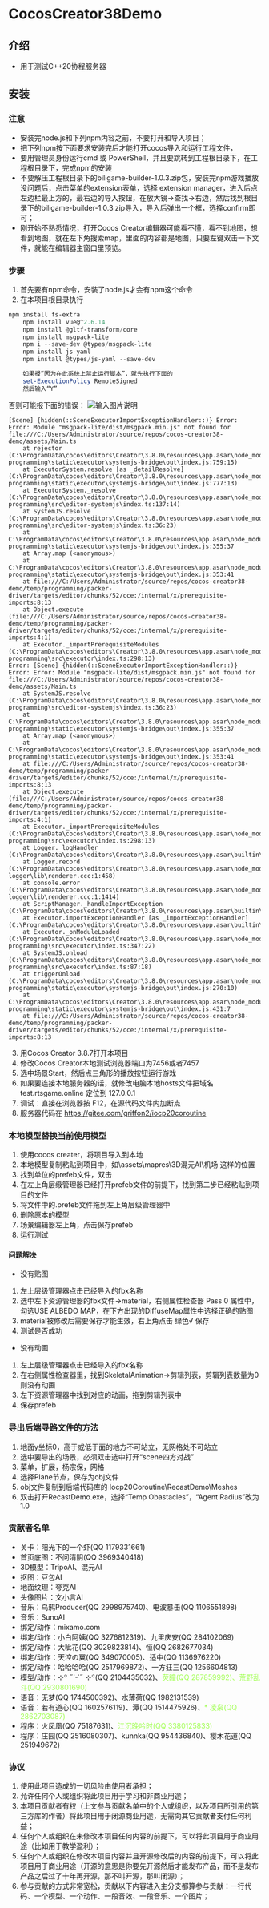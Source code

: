 # CocosCreator38Demo

## 介绍

* 用于测试C++20协程服务器

## 安装

### 注意

* 安装完node.js和下列npm内容之前，不要打开和导入项目；
* 把下列npm按下面要求安装完后才能打开cocos导入和运行工程文件，
* 要用管理员身份运行cmd 或 PowerShell，并且要跳转到工程根目录下，在工程根目录下，完成npm的安装
* 不要解压工程根目录下的biligame-builder-1.0.3.zip包，安装完npm游戏播放没问题后，点击菜单的extension表单，选择 extension manager，进入后点左边栏最上方的，最右边的导入按钮，在放大镜->查找->右边，然后找到根目录下的biligame-builder-1.0.3.zip导入，导入后弹出一个框，选择confirm即可；
* 刚开始不熟悉情况，打开Cocos Creator编辑器可能看不懂，看不到地图，想看到地图，就在左下角搜索map，里面的内容都是地图，只要左键双击一下文件，就能在编辑器主窗口里预览。

### 步骤

1. 首先要有npm命令，安装了node.js才会有npm这个命令
2. 在本项目根目录执行

```PowerShell
npm install fs-extra
    npm install vue@^2.6.14
    npm install @gltf-transform/core
    npm install msgpack-lite
    npm i --save-dev @types/msgpack-lite
    npm install js-yaml
    npm install @types/js-yaml --save-dev

    如果报“因为在此系统上禁止运行脚本”，就先执行下面的
    set-ExecutionPolicy RemoteSigned
    然后输入“Y”
```

否则可能报下面的错误：
![输入图片说明](README%E6%96%B0%E5%BB%BA%E4%BD%8D%E5%9B%BE%E5%9B%BE%E5%83%8F.png)

```
[Scene] {hidden(::SceneExecutorImportExceptionHandler::)} Error: Error: Module "msgpack-lite/dist/msgpack.min.js" not found for file:///C:/Users/Administrator/source/repos/cocos-creator38-demo/assets/Main.ts 
    at rejector (C:\ProgramData\cocos\editors\Creator\3.8.0\resources\app.asar\node_modules\@editor\lib-programming\static\executor\systemjs-bridge\out\index.js:759:15) 
    at ExecutorSystem.resolve [as _detailResolve] (C:\ProgramData\cocos\editors\Creator\3.8.0\resources\app.asar\node_modules\@editor\lib-programming\static\executor\systemjs-bridge\out\index.js:777:13) 
    at ExecutorSystem._resolve (C:\ProgramData\cocos\editors\Creator\3.8.0\resources\app.asar\node_modules\@editor\lib-programming\src\editor-systemjs\index.ts:137:14) 
    at SystemJS.resolve (C:\ProgramData\cocos\editors\Creator\3.8.0\resources\app.asar\node_modules\@editor\lib-programming\src\editor-systemjs\index.ts:36:23) 
    at C:\ProgramData\cocos\editors\Creator\3.8.0\resources\app.asar\node_modules\@editor\lib-programming\static\executor\systemjs-bridge\out\index.js:355:37 
    at Array.map (<anonymous>) 
    at C:\ProgramData\cocos\editors\Creator\3.8.0\resources\app.asar\node_modules\@editor\lib-programming\static\executor\systemjs-bridge\out\index.js:353:41 
    at file:///C:/Users/Administrator/source/repos/cocos-creator38-demo/temp/programming/packer-driver/targets/editor/chunks/52/cce:/internal/x/prerequisite-imports:8:13 
    at Object.execute (file:///C:/Users/Administrator/source/repos/cocos-creator38-demo/temp/programming/packer-driver/targets/editor/chunks/52/cce:/internal/x/prerequisite-imports:4:1) 
    at Executor._importPrerequisiteModules (C:\ProgramData\cocos\editors\Creator\3.8.0\resources\app.asar\node_modules\@editor\lib-programming\src\executor\index.ts:298:13) 
Error: [Scene] {hidden(::SceneExecutorImportExceptionHandler::)} Error: Error: Module "msgpack-lite/dist/msgpack.min.js" not found for file:///C:/Users/Administrator/source/repos/cocos-creator38-demo/assets/Main.ts 
    at SystemJS.resolve (C:\ProgramData\cocos\editors\Creator\3.8.0\resources\app.asar\node_modules\@editor\lib-programming\src\editor-systemjs\index.ts:36:23) 
    at C:\ProgramData\cocos\editors\Creator\3.8.0\resources\app.asar\node_modules\@editor\lib-programming\static\executor\systemjs-bridge\out\index.js:355:37 
    at Array.map (<anonymous>) 
    at C:\ProgramData\cocos\editors\Creator\3.8.0\resources\app.asar\node_modules\@editor\lib-programming\static\executor\systemjs-bridge\out\index.js:353:41 
    at file:///C:/Users/Administrator/source/repos/cocos-creator38-demo/temp/programming/packer-driver/targets/editor/chunks/52/cce:/internal/x/prerequisite-imports:8:13 
    at Object.execute (file:///C:/Users/Administrator/source/repos/cocos-creator38-demo/temp/programming/packer-driver/targets/editor/chunks/52/cce:/internal/x/prerequisite-imports:4:1) 
    at Executor._importPrerequisiteModules (C:\ProgramData\cocos\editors\Creator\3.8.0\resources\app.asar\node_modules\@editor\lib-programming\src\executor\index.ts:298:13) 
    at Logger._logHandler (C:\ProgramData\cocos\editors\Creator\3.8.0\resources\app.asar\builtin\scene\dist\script\3d\manager\startup\log.ccc:1:492) 
    at Logger.record (C:\ProgramData\cocos\editors\Creator\3.8.0\resources\app.asar\node_modules\@base\electron-logger\lib\renderer.ccc:1:458) 
    at console.error (C:\ProgramData\cocos\editors\Creator\3.8.0\resources\app.asar\node_modules\@base\electron-logger\lib\renderer.ccc:1:1414) 
    at ScriptManager._handleImportException (C:\ProgramData\cocos\editors\Creator\3.8.0\resources\app.asar\builtin\scene\dist\script\3d\manager\scripts.ccc:1:5391) 
    at Executor.importExceptionHandler [as _importExceptionHandler] (C:\ProgramData\cocos\editors\Creator\3.8.0\resources\app.asar\builtin\scene\dist\script\3d\manager\scripts.ccc:1:3485) 
    at Executor._onModuleLoaded (C:\ProgramData\cocos\editors\Creator\3.8.0\resources\app.asar\node_modules\@editor\lib-programming\src\executor\index.ts:347:22) 
    at SystemJS.onload (C:\ProgramData\cocos\editors\Creator\3.8.0\resources\app.asar\node_modules\@editor\lib-programming\src\executor\index.ts:87:18) 
    at triggerOnload (C:\ProgramData\cocos\editors\Creator\3.8.0\resources\app.asar\node_modules\@editor\lib-programming\static\executor\systemjs-bridge\out\index.js:270:10) 
    at C:\ProgramData\cocos\editors\Creator\3.8.0\resources\app.asar\node_modules\@editor\lib-programming\static\executor\systemjs-bridge\out\index.js:431:7 
    at file:///C:/Users/Administrator/source/repos/cocos-creator38-demo/temp/programming/packer-driver/targets/editor/chunks/52/cce:/internal/x/prerequisite-imports:8:13
```

3. 用Cocos Creator 3.8.7打开本项目
4. 修改Cocos Creator本地测试浏览器端口为7456或者7457
5. 选中场景Start，然后点三角形的播放按钮运行游戏
6. 如果要连接本地服务器的话，就修改电脑本地hosts文件把域名 test.rtsgame.online 定位到 127.0.0.1
7. 调试：直接在浏览器按 F12，在源代码文件内加断点
8. 服务器代码在 https://gitee.com/griffon2/iocp20coroutine

### 本地模型替换当前使用模型

1. 使用cocos creater，将项目导入到本地
2. 本地模型复制粘贴到项目中，如\assets\mapres\3D混元AI\机场  这样的位置
3. 找到单位的prefeb文件，双击
4. 在左上角层级管理器已经打开prefeb文件的前提下，找到第二步已经粘贴到项目的文件
5. 将文件中的.prefeb文件拖到左上角层级管理器中
6. 删除原本的模型
7. 场景编辑器左上角，点击保存prefeb
8. 运行测试

#### 问题解决

* 没有贴图

1. 左上层级管理器点击已经导入的fbx名称
2. 选中左下资源管理器的fbx文件->material，右侧属性检查器 Pass 0 属性中，勾选USE ALBEDO MAP，在下方出现的DiffuseMap属性中选择正确的贴图
3. material被修改后需要保存才能生效，右上角点击 绿色√ 保存
4. 测试是否成功

* 没有动画

1. 左上层级管理器点击已经导入的fbx名称
2. 在右侧属性检查器里，找到SkeletalAnimation->剪辑列表，剪辑列表数量为0则没有动画
3. 左下资源管理器中找到对应的动画，拖到剪辑列表中
4. 保存prefeb

### 导出后端寻路文件的方法

1. 地面y坐标0，高于或低于面的地方不可站立，无网格处不可站立
2. 选中要导出的场景，必须双击选中打开“scene四方对战”
3. 菜单，扩展，杨宗保，网格
4. 选择Plane节点，保存为obj文件
5. obj文件复制到后端代码库的 Iocp20Coroutine\RecastDemo\Meshes
6. 双击打开RecastDemo.exe，选择“Temp Obastacles”，“Agent Radius”改为1.0

### 贡献者名单

* 关卡：阳光下的一个虾(QQ 1179331661)
* 首页底图：不问清阴(QQ 3969340418)
* 3D模型：TripoAI、混元AI
* 抠图：豆包AI
* 地面纹理：夸克AI
* 头像图片：文小言AI
* 音乐：乌鸦Producer(QQ 2998975740)、电波暴击(QQ 1106551898)
* 音乐：SunoAI
* 绑定/动作：mixamo.com
* 绑定/动作：小白阿姨(QQ 3276812319)、九里庆安(QQ 284102069)
* 绑定/动作：大呲花(QQ 3029823814)、恒(QQ 2682677034)
* 绑定/动作：天涳の翼(QQ 349070005)、适中(QQ 1136976220)
* 绑定/动作：哈哈哈哈(QQ 2517969872)、一方狂三(QQ 1256604813)
* 模型/动作：⊹꙳ ˶˙ᵕ˙˶ ⊹꙳(QQ 2104435032)、<span style="color: #a0ff50">荧瞳(QQ 287859992)、荒野乱斗(QQ 2930801690)</span>
* 语音：无梦(QQ 1744500392)、水薄荷(QQ 1982131539)
* 语音：若有道心(QQ 1602576119)、潭(QQ 1514475926)、<span style="color: #a0ff50">* 凌枭(QQ 2862703087)</span>
* 程序：火凤凰(QQ 75187631)、<span style="color:#a0ff50">江沉晚吟时(QQ 3380125833)</span>
* 程序：庄园(QQ 2516080307)、kunnka(QQ 954436840)、樱木花道(QQ 251949672)

### 协议

1. 使用此项目造成的一切风险由使用者承担；
2. 允许任何个人或组织将此项目用于学习和非商业用途；
3. 本项目贡献者有权（上文参与贡献名单中的个人或组织，以及项目所引用的第三方库的作者）将此项目用于闭源商业用途，无需向其它贡献者支付任何利益；
4. 任何个人或组织在未修改本项目任何内容的前提下，可以将此项目用于商业用途（比如用于教学盈利）；
5. 任何个人或组织在修改本项目内容并且开源修改后的内容的前提下，可以将此项目用于商业用途（开源的意思是你要先开源然后才能发布产品，而不是发布产品之后过了十年再开源，那不叫开源，那叫闭源）；
6. 参与贡献的方式非常宽松，贡献以下内容进入主分支都算参与贡献：一行代码、一个模型、一个动作、一段音效、一段音乐、一个图片；


